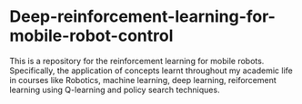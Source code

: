 # Deep-reinforcement-learning-for-mobile-robot-control
This is a repository for the reinforcement learning for mobile robots. Specifically, the application of concepts learnt throughout my academic life in courses like Robotics, machine learning, deep learning, reiforcement learning using Q-learning and policy search techniques.
